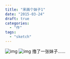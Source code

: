 ```yaml
---
title: "来画个妹子1"
date: "2015-03-24"
draft: true
categories: 
  - "作"
tags: 
  - "sketch"
---
```


![img](http://ww2.sinaimg.cn/large/6f7d1cdfgw1ewy7ve4id0j20ku0rsq8d.jpg) ![img](http://ww3.sinaimg.cn/large/6f7d1cdfgw1ewy7vq0x23j21kw23u4qp.jpg) 撸了一张妹子……
